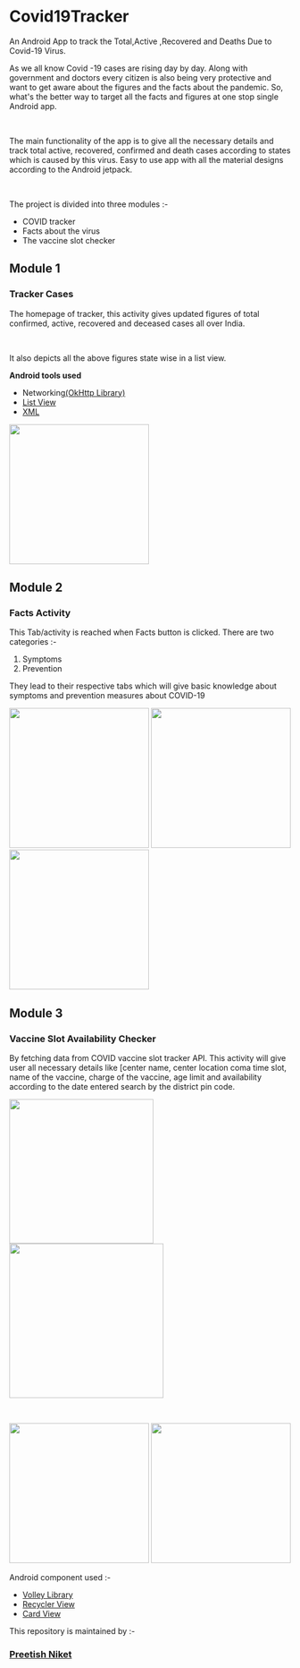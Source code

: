 # Covid19Tracker
 An Android App to track the Total,Active ,Recovered and Deaths Due to Covid-19 Virus.
<p>As we all know Covid -19 cases are rising day by day. Along with government and doctors every citizen is also being very protective and want to get aware about the figures and the facts about the pandemic. So, what's the better way to target all the facts and figures at one stop single Android app.</p>
<br>
<p>The main functionality of the app is to give all the necessary details and track total active, recovered, confirmed and death cases according to states which is caused by this virus. Easy to use app with all the material designs according to the Android jetpack.</p>
<br>
<p>The project is divided into three modules :-</p>
<ul>
 <li>COVID tracker</li>
 <li>Facts about the virus</li>
 <li>The vaccine slot checker</li>
</ul>
<h2>Module 1</h2>
<h3>Tracker Cases</h3>
<p>The homepage of tracker, this activity gives updated figures of total confirmed, active, recovered and deceased cases all over India.</p>
<br>
<p>It also depicts all the above figures state wise in a list view.</p>
<p><b>Android tools used</b></p>
<ul>
 <li>Networking<a href="https://square.github.io/okhttp/" >(OkHttp Library)<a/></li>
 <li><a href="https://developer.android.com/reference/android/widget/ListView" >List View<a/></li>
 <li><a href="https://developer.android.com/guide/topics/ui/declaring-layout" >XML<a/></li>
</ul>
<img src="https://github.com/PreetishNiket/Covid19Tracker/blob/master/app/sampledata/ss1.png" width="250">
<h2>Module 2</h2>
<h3>Facts Activity</h3>
<p>This Tab/activity is reached when Facts button is clicked. There are two categories :-</p>
<ol>
 <li>Symptoms</li>
 <li>Prevention</li>
</ol>
<p>They lead to their respective tabs which will give basic knowledge about symptoms and prevention measures about COVID-19</p>
<p>
  <img src="https://github.com/PreetishNiket/Covid19Tracker/blob/master/app/sampledata/ss2.png" width="250" />
  <img src="https://github.com/PreetishNiket/Covid19Tracker/blob/master/app/sampledata/ss3.png" width="250" /> 
  <img src="https://github.com/PreetishNiket/Covid19Tracker/blob/master/app/sampledata/ss4.png" width="250"/>
</p>
<h2>Module 3</h2>
<h3>Vaccine Slot Availability Checker</h3>
<p>By fetching data from COVID vaccine slot tracker API. This activity will give user all necessary details like [center name, center location coma time slot, name of the vaccine, charge of the vaccine, age limit and availability according to the date entered search by the district pin code.</p>
<p>
  <img src="https://github.com/PreetishNiket/Covid19Tracker/blob/master/app/sampledata/ss5.png" width="258"/>
  <img src="https://github.com/PreetishNiket/Covid19Tracker/blob/master/app/sampledata/ss6.png" width="276"/> 
</p>
<br>
<p>
 <img src="https://github.com/PreetishNiket/Covid19Tracker/blob/master/app/sampledata/ss7.png" width="250"/>
 <img src="https://github.com/PreetishNiket/Covid19Tracker/blob/master/app/sampledata/ss8.png" width="250"/>
</p>
<p>Android component used :-</p>
<ul>
 <li><a href="https://github.com/google/volley" >Volley Library<a/></li>
 <li><a href="https://developer.android.com/guide/topics/ui/layout/recyclerview?gclid=CjwKCAjwrPCGBhALEiwAUl9X049Bj5Ojh-wkB2pZPw0G5OufF5o06ZepzzKvQIiWuxMRXFjWXWe48xoCuBQQAvD_BwE&gclsrc=aw.ds" >Recycler View<a/></li>
 <li><a href="https://developer.android.com/reference/androidx/cardview/widget/CardView" >Card View<a/></li>
</ul>
<p>This repository is maintained by :-</p>
<h3><b><a href="https://github.com/PreetishNiket">Preetish Niket</a></b></h3>
